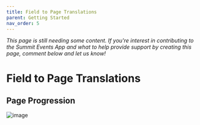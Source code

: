 ```yaml
---
title: Field to Page Translations
parent: Getting Started
nav_order: 5
---
```


*This page is still needing some content. If you're interest in contributing to the Summit Events App and what to help provide support by creating this page, comment below and let us know!*

# Field to Page Translations

## Page Progression
![image](https://user-images.githubusercontent.com/60475518/168514622-f5af25de-3cf4-48f0-86aa-5f07f2ec2d40.png)

